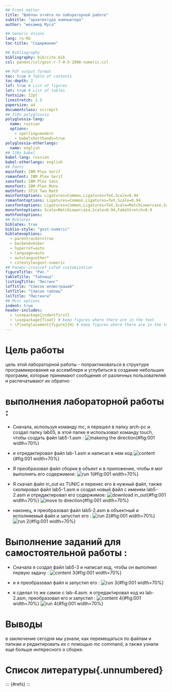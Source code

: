```yaml
---
## Front matter
title: "Шаблон отчёта по лабораторной работе"
subtitle: "архитектура компьютерa"
author: "мохамед Муса"

## Generic otions
lang: ru-RU
toc-title: "Содержание"

## Bibliography
bibliography: bib/cite.bib
csl: pandoc/csl/gost-r-7-0-5-2008-numeric.csl

## Pdf output format
toc: true # Table of contents
toc-depth: 2
lof: true # List of figures
lot: true # List of tables
fontsize: 12pt
linestretch: 1.5
papersize: a4
documentclass: scrreprt
## I18n polyglossia
polyglossia-lang:
  name: russian
  options:
	- spelling=modern
	- babelshorthands=true
polyglossia-otherlangs:
  name: english
## I18n babel
babel-lang: russian
babel-otherlangs: english
## Fonts
mainfont: IBM Plex Serif
romanfont: IBM Plex Serif
sansfont: IBM Plex Sans
monofont: IBM Plex Mono
mathfont: STIX Two Math
mainfontoptions: Ligatures=Common,Ligatures=TeX,Scale=0.94
romanfontoptions: Ligatures=Common,Ligatures=TeX,Scale=0.94
sansfontoptions: Ligatures=Common,Ligatures=TeX,Scale=MatchLowercase,Scale=0.94
monofontoptions: Scale=MatchLowercase,Scale=0.94,FakeStretch=0.9
mathfontoptions:
## Biblatex
biblatex: true
biblio-style: "gost-numeric"
biblatexoptions:
  - parentracker=true
  - backend=biber
  - hyperref=auto
  - language=auto
  - autolang=other*
  - citestyle=gost-numeric
## Pandoc-crossref LaTeX customization
figureTitle: "Рис."
tableTitle: "Таблица"
listingTitle: "Листинг"
lofTitle: "Список иллюстраций"
lotTitle: "Список таблиц"
lolTitle: "Листинги"
## Misc options
indent: true
header-includes:
  - \usepackage{indentfirst}
  - \usepackage{float} # keep figures where there are in the text
  - \floatplacement{figure}{H} # keep figures where there are in the text
---
```


# Цель работы

цель этой лабораторной работы - попрактиковаться в структуре программирования на ассемблере и углубиться в создание небольших программ, которые принимают сообщения от различных пользователей и распечатывают их обратно

# выполнения лабораторной работы :
- Сначала, используя команду mc, я перешел в папку arch-pc и создал папку lab05, в этой папке я использовал команду touch, чтобы создать файл lab5-1.asm :
![makeing the direction](image/making_dir.png){#fig:001 width=70%}

- и отредактировал файл lab-1.asm и написал в нем код
![content](image/content_1.png){#fig:001 width=70%}

- Я преобразовал файл сборки в объект и в приложение, чтобы я мог выполнять его содержимое:
![run 1](image/run1.png){#fig:001 width=70%}

- Я скачал файл in_out из TUNIC и перенес его в нужный файл, также скопировал файл lab5-1.asm и создал новый файл с именем lab5-2.asm и отредактировал его содержимое:
![download in_out](image/download_in.png){#fig:001 width=70%}
![move to direction](image/move_in.png){#fig:001 width=70%}

- наконец, я преобразовал файл lab5-2.asm в объектный и исполняемый файл и запустил его :
![run 2](image/content_2.png){#fig:001 width=70%}
![run 2](image/run2.png){#fig:001 width=70%}

# Выполнение заданий для самостоятельной работы :

- Сначала я создал файл lab5-3 и написал код, чтобы он выполнил первую задачу :
![content 3](image/content_3.png){#fig:001 width=70%}

- и я преобразовал файл и запустил его :
![run 3](image/run3.png){#fig:001 width=70%}

- я сделал то же самое с lab-4.asm. я отредактировал код из lab-2.asm, преобразовал его и запустил :
![content 4](image/content_4.png){#fig:001 width=70%}
![run 4](image/run4.png){#fig:001 width=70%}

# Выводы

в заключение сегодня мы узнали, как перемещаться по файлам и папкам и редактировать их с помощью mc command, а также узнали еще больше интересного о сборке.

# Список литературы{.unnumbered}

::: {#refs}
:::
